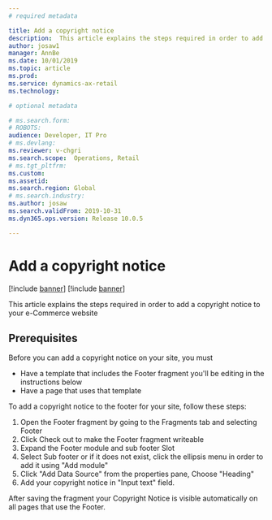 ```yaml
---
# required metadata

title: Add a copyright notice
description:  This article explains the steps required in order to add a copyright notice to your e-Commerce website.
author: josaw1
manager: AnnBe
ms.date: 10/01/2019
ms.topic: article
ms.prod: 
ms.service: dynamics-ax-retail
ms.technology: 

# optional metadata

# ms.search.form: 
# ROBOTS: 
audience: Developer, IT Pro
# ms.devlang: 
ms.reviewer: v-chgri
ms.search.scope:  Operations, Retail
# ms.tgt_pltfrm: 
ms.custom: 
ms.assetid: 
ms.search.region: Global
# ms.search.industry: 
ms.author: josaw
ms.search.validFrom: 2019-10-31
ms.dyn365.ops.version: Release 10.0.5

---
```


# Add a copyright notice

[!include [banner](../../includes/preview-banner.md)]
[!include [banner](../../includes/banner.md)]

This article explains the steps required in order to add a copyright notice to your e-Commerce website

## Prerequisites
Before you can add a copyright notice on your site, you must

- Have a template that includes the Footer fragment you'll be editing in the instructions below
- Have a page that uses that template

To add a copyright notice to the footer for your site, follow these steps:

1. Open the Footer fragment by going to the Fragments tab and selecting Footer
2. Click Check out to make the Footer fragment writeable 
3. Expand the Footer module and sub footer Slot
4. Select Sub footer or if it does not exist, click the ellipsis menu in order to add it using "Add module"
5. Click "Add Data Source" from the properties pane, Choose "Heading"
6. Add your copyright notice in "Input text" field.

After saving the fragment your Copyright Notice is visible automatically on all pages that use the Footer.


